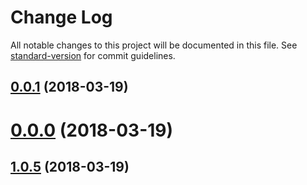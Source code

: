 # Change Log

All notable changes to this project will be documented in this file. See [standard-version](https://github.com/conventional-changelog/standard-version) for commit guidelines.

<a name="0.0.1"></a>
## [0.0.1](https://github.com/partha360/ng-ngrx-forms-demo/compare/v0.0.0...v0.0.1) (2018-03-19)



<a name="0.0.0"></a>
# [0.0.0](https://github.com/partha360/ng-ngrx-forms-demo/compare/v1.0.5...v0.0.0) (2018-03-19)



<a name="1.0.5"></a>
## [1.0.5](https://github.com/partha360/ng-ngrx-forms-demo/compare/v1.0.4...v1.0.5) (2018-03-19)
